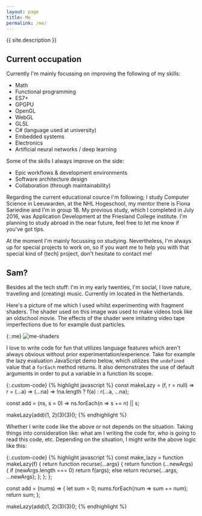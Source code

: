```yaml
---
layout: page
title: Me
permalink: /me/
---
```




{{ site.description }}



## Current occupation

Currently I'm mainly focussing on improving the following of my skills:

- Math
- Functional programming
- ES7+
- GPGPU
- OpenGL
- WebGL
- GLSL
- C# (language used at university)
- Embedded systems
- Electronics
- Artificial neural networks / deep learning

Some of the skills I always improve on the side:

- Epic workflows & development environments
- Software architecture design
- Collaboration (through maintainability)

Regarding the current educational cource I'm following; I study Computer Science in Leeuwarden, at the NHL Hogeschool, my mentor there is Fiona Sariedine and I'm in group 1B. My previous study, which I completed in July 2016, was Application Development at the Friesland College institute. I'm planning to study abroad in the near future, feel free to let me know if you've got tips.


At the moment I'm mainly focussing on studying. Nevertheless, I'm always up for special projects to work on, so if you want me to help you with that special kind of (tech) project, don't hesitate to contact me!

## Sam?

Besides all the tech stuff: I'm in my early twenties, I'm social, I love nature, travelling and (creating) music. Currently im located in the Netherlands.

Here's a picture of me which I used whilst experimenting with fragment shaders. The shader used on this image was used to make videos look like an oldschool movie. The effects of the shader were imitating video tape imperfections due to for example dust particles.

{:.me}
![me-shaders](/portfolio/assets/img/me-shaders.jpg)

I love to write code for fun that utilizes language features which aren't always obvious without prior experimentation/experience. Take for example the lazy evaluation JavaScript demo below, which utilizes the `undefined` value that a `forEach` method returns. It also demonstrates the use of default arguments in order to put a variable in a function its scope.

{:.custom-code}
{% highlight javascript %}
const makeLazy = (f, r = null) =>
  r = (...a) => (...na) => !na.length ? f(a) : r(...a, ...na);
  
const add = (ns, s = 0) => ns.forEach(n => s += n) || s;

makeLazy(add)(1, 2)(3)(3)();
{% endhighlight %}

Whether I write code like the above or not depends on the situation. Taking things into consideration like: what am I writing the code for, who is going to read this code, etc. Depending on the situation, I might write the above logic like this:

{:.custom-code}
{% highlight javascript %}
const make_lazy = function makeLazy(f) {
  return function recurse(...args) {
    return function (...newArgs) {
      if (newArgs.length === 0)
        return f(args);
      else
        return recurse(...args, ...newArgs);
    };
  };
};

const add = (nums) => {
  let sum = 0;
  nums.forEach(num => sum += num);
  return sum;
};

makeLazy(add)(1, 2)(3)(3)();
{% endhighlight %}